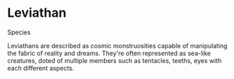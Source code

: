 # Leviathan
Species

Leviathans are described as cosmic monstruosities capable of manipulating the fabric of reality and dreams.
They're often represented as sea-like creatures, doted of multiple members such as tentacles, teeths, eyes with each different aspects.
